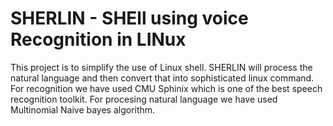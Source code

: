 SHERLIN - SHEll using voice Recognition in LINux
=======
This project is to simplify the use of Linux shell. SHERLIN will process the natural language and then convert that into sophisticated linux command.
For recognition we have used CMU Sphinix which is one of the best speech recognition toolkit. For procesing natural language we have used Multinomial Naive bayes algorithm. 
